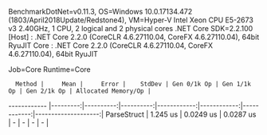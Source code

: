 
BenchmarkDotNet=v0.11.3, OS=Windows 10.0.17134.472 (1803/April2018Update/Redstone4), VM=Hyper-V
Intel Xeon CPU E5-2673 v3 2.40GHz, 1 CPU, 2 logical and 2 physical cores
.NET Core SDK=2.2.100
  [Host] : .NET Core 2.2.0 (CoreCLR 4.6.27110.04, CoreFX 4.6.27110.04), 64bit RyuJIT
  Core   : .NET Core 2.2.0 (CoreCLR 4.6.27110.04, CoreFX 4.6.27110.04), 64bit RyuJIT

Job=Core  Runtime=Core  

      Method |     Mean |     Error |    StdDev | Gen 0/1k Op | Gen 1/1k Op | Gen 2/1k Op | Allocated Memory/Op |
------------ |---------:|----------:|----------:|------------:|------------:|------------:|--------------------:|
 ParseStruct | 1.245 us | 0.0249 us | 0.0287 us |           - |           - |           - |                   - |
